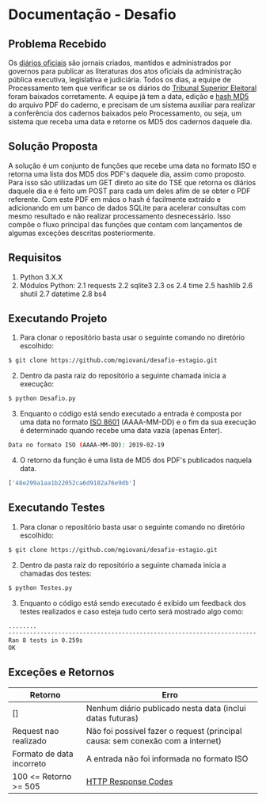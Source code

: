# Documentação - Desafio

## Problema Recebido

Os [diários oficiais](https://pt.wikipedia.org/wiki/Di%C3%A1rio_Oficial) são jornais criados, mantidos e administrados por governos para publicar as literaturas dos atos oficiais da administração pública executiva, legislativa e judiciária.
Todos os dias, a equipe de Processamento tem que verificar se os diários do [Tribunal Superior Eleitoral](http://www.tse.jus.br/servicos-judiciais/publicacoes-oficiais/diario-da-justica-eletronico/diario-da-justica-eletronico-1) foram baixados corretamente. A equipe já tem a data, edição e [hash MD5](https://pt.wikipedia.org/wiki/MD5) do arquivo PDF do caderno, e precisam de um sistema auxiliar para realizar a conferência dos cadernos baixados pelo Processamento, ou seja, um sistema que receba uma data e retorne os MD5 dos cadernos daquele dia.

## Solução Proposta

A solução é um conjunto de funções que recebe uma data no formato ISO e retorna uma lista dos MD5 dos PDF's daquele dia, assim como proposto. Para isso são utilizadas um GET direto ao site do TSE que retorna os diários daquele dia e é feito um POST para cada um deles afim de se obter o PDF referente. Com este PDF em mãos o hash é facilmente extraído e adicionando em um banco de dados SQLite para acelerar consultas com mesmo resultado e não realizar processamento desnecessário. Isso compõe o fluxo principal das funções que contam com lançamentos de algumas exceções descritas posteriormente.

## Requisitos
1. Python 3.X.X
2. Módulos Python:
2.1 requests
2.2 sqlite3
2.3 os
2.4 time
2.5 hashlib
2.6 shutil
2.7 datetime
2.8 bs4


## Executando Projeto

1. Para clonar o repositório basta usar o seguinte comando no diretório escolhido:
```sh
$ git clone https://github.com/mgiovani/desafio-estagio.git
```

2. Dentro da pasta raiz do repositório a seguinte chamada inicia a execução:
```sh
$ python Desafio.py
```

3. Enquanto o código está sendo executado a entrada é composta por uma data no formato [ISO 8601](https://www.w3.org/TR/NOTE-datetime-970915.html) (AAAA-MM-DD) e o fim da sua execução é determinado quando recebe uma data vazia (apenas Enter).
```sh
Data no formato ISO (AAAA-MM-DD): 2019-02-19
```

4. O retorno da função é uma lista de MD5 dos PDF's publicados naquela data.
```sh
['48e299a1aa1b22052ca6d9182a76e9db']
```

## Executando Testes

1. Para clonar o repositório basta usar o seguinte comando no diretório escolhido:
```sh
$ git clone https://github.com/mgiovani/desafio-estagio.git
```

2. Dentro da pasta raiz do repositório a seguinte chamada inicia a  chamadas dos testes:
```sh
$ python Testes.py
```

3. Enquanto o código está sendo executado é exibido um feedback dos testes realizados e caso esteja tudo certo será mostrado algo como:
```sh
........
----------------------------------------------------------------------
Ran 8 tests in 0.259s
OK
```

## Exceções e Retornos

| Retorno | Erro |
| ------ | ------ |
| [] | Nenhum diário publicado nesta data (inclui datas futuras) |
| Request nao realizado | Não foi possível fazer o request (principal causa: sem conexão com a internet) |
| Formato de data incorreto | A entrada não foi informada no formato ISO |
| 100 <= Retorno >= 505 | [HTTP Response Codes](https://www.w3.org/Protocols/rfc2616/rfc2616-sec10.html) |
